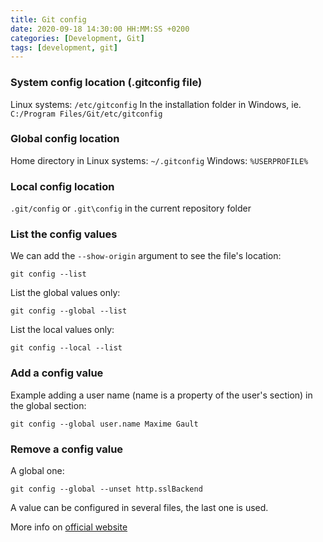 ```yaml
---
title: Git config
date: 2020-09-18 14:30:00 HH:MM:SS +0200
categories: [Development, Git]
tags: [development, git]
---
```


### System config location (.gitconfig file)
Linux systems: `/etc/gitconfig`
In the installation folder in Windows, ie. `C:/Program Files/Git/etc/gitconfig`

### Global config location
Home directory in Linux systems: `~/.gitconfig`
Windows: `%USERPROFILE%`

### Local config location
`.git/config` or `.git\config` in the current repository folder

### List the config values
We can add the `--show-origin` argument to see the file's location:
```shell
git config --list
```
List the global values only:
```shell
git config --global --list
```
List the local values only:
```shell
git config --local --list
```
### Add a config value
Example adding a user name (name is a property of the user's section) in the global section:
```shell
git config --global user.name Maxime Gault
```

### Remove a config value
A global one:
```shell
git config --global --unset http.sslBackend
```
A value can be configured in several files, the last one is used.

More info on [official website](https://git-scm.com/book/en/v2/Customizing-Git-Git-Configuration)